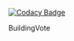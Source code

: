 
[![Codacy Badge](https://api.codacy.com/project/badge/Grade/de62ffa72cd34aa8b8e4557aecd4b7e4)](https://www.codacy.com/app/Minecolonies/BuildingVote?utm_source=github.com&utm_medium=referral&utm_content=Minecolonies/BuildingVote&utm_campaign=badger)

BuildingVote
